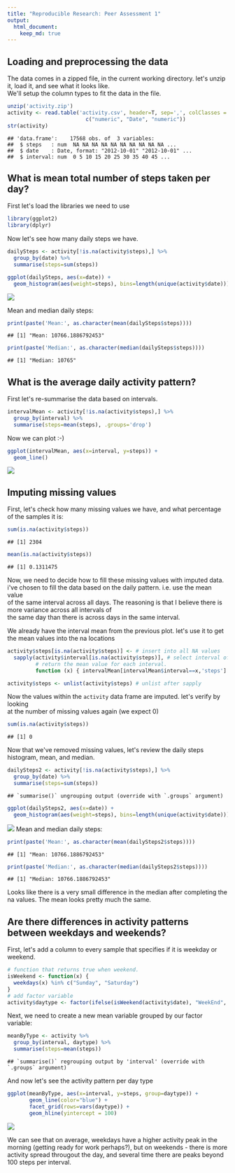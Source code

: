 ```yaml
---
title: "Reproducible Research: Peer Assessment 1"
output: 
  html_document:
    keep_md: true
---
```



## Loading and preprocessing the data
The data comes in a zipped file, in the current working directory. let's unzip
it, load it, and see what it looks like.  
We'll setup the column types to fit the data in the file.

```r
unzip('activity.zip')
activity <- read.table('activity.csv', header=T, sep=',', colClasses = 
                         c("numeric", "Date", "numeric"))
str(activity)
```

```
## 'data.frame':	17568 obs. of  3 variables:
##  $ steps   : num  NA NA NA NA NA NA NA NA NA NA ...
##  $ date    : Date, format: "2012-10-01" "2012-10-01" ...
##  $ interval: num  0 5 10 15 20 25 30 35 40 45 ...
```


## What is mean total number of steps taken per day?
First let's load the libraries we need to use

```r
library(ggplot2)
library(dplyr)
```

Now let's see how many daily steps we have.

```r
dailySteps <- activity[!is.na(activity$steps),] %>%
  group_by(date) %>%
  summarise(steps=sum(steps))

ggplot(dailySteps, aes(x=date)) + 
  geom_histogram(aes(weight=steps), bins=length(unique(activity$date)))
```

![](PA1_template_files/figure-html/plot-daily-steps-1.png)<!-- -->

Mean and median daily steps: 

```r
print(paste('Mean:', as.character(mean(dailySteps$steps))))
```

```
## [1] "Mean: 10766.1886792453"
```

```r
print(paste('Median:', as.character(median(dailySteps$steps))))
```

```
## [1] "Median: 10765"
```

## What is the average daily activity pattern?
First let's re-summarise the data based on intervals.

```r
intervalMean <- activity[!is.na(activity$steps),] %>%
  group_by(interval) %>%
  summarise(steps=mean(steps), .groups='drop')
```
Now we can plot :-)

```r
ggplot(intervalMean, aes(x=interval, y=steps)) + 
  geom_line()
```

![](PA1_template_files/figure-html/plot-daily-pattern-1.png)<!-- -->

## Imputing missing values
First, let's check how many missing values we have, and what percentage of the
samples it is:

```r
sum(is.na(activity$steps))
```

```
## [1] 2304
```

```r
mean(is.na(activity$steps))
```

```
## [1] 0.1311475
```

Now, we need to decide how to fill these missing values with imputed data.  
i've chosen to fill the data based on the daily pattern. i.e. use the mean value  
of the same interval across all days.
The reasoning is that I believe there is more variance across all intervals of  
the same day than there is across days in the same interval.  

We already have the interval mean from the previous plot. let's use it to get  
the mean values into the na locations

```r
activity$steps[is.na(activity$steps)] <- # insert into all NA values
  sapply(activity$interval[is.na(activity$steps)], # select interval of na values
         # return the mean value for each interval.
         function (x) { intervalMean[intervalMean$interval==x,'steps'] })

activity$steps <- unlist(activity$steps) # unlist after sapply
```
Now the values within the `activity` data frame are imputed. let's verify by looking  
at the number of missing values again (we expect 0)


```r
sum(is.na(activity$steps))
```

```
## [1] 0
```

Now that we've removed missing values, let's review the daily steps histogram,
mean, and median.

```r
dailySteps2 <- activity[!is.na(activity$steps),] %>%
  group_by(date) %>%
  summarise(steps=sum(steps))
```

```
## `summarise()` ungrouping output (override with `.groups` argument)
```

```r
ggplot(dailySteps2, aes(x=date)) + 
  geom_histogram(aes(weight=steps), bins=length(unique(activity$date)))
```

![](PA1_template_files/figure-html/daily-steps-2-1.png)<!-- -->
Mean and median daily steps: 

```r
print(paste('Mean:', as.character(mean(dailySteps2$steps))))
```

```
## [1] "Mean: 10766.1886792453"
```

```r
print(paste('Median:', as.character(median(dailySteps2$steps))))
```

```
## [1] "Median: 10766.1886792453"
```
Looks like there is a very small difference in the median after completing the na
values. The mean looks pretty much the same.

## Are there differences in activity patterns between weekdays and weekends?
First, let's add a column to every sample that specifies if it is weekday or weekend.

```r
# function that returns true when weekend.
isWeekend <- function(x) {
  weekdays(x) %in% c("Sunday", "Saturday")
}
# add factor variable
activity$daytype <- factor(ifelse(isWeekend(activity$date), "WeekEnd", "WeekDay")) 
```
Next, we need to create a new mean variable grouped by our factor variable:

```r
meanByType <- activity %>%
  group_by(interval, daytype) %>%
  summarise(steps=mean(steps))
```

```
## `summarise()` regrouping output by 'interval' (override with `.groups` argument)
```
And now let's see the activity pattern per day type

```r
ggplot(meanByType, aes(x=interval, y=steps, group=daytype)) + 
       geom_line(color="blue") + 
       facet_grid(rows=vars(daytype)) + 
       geom_hline(yintercept = 100)
```

![](PA1_template_files/figure-html/activity-pattern-comparison-1.png)<!-- -->

We can see that on average, weekdays have a higher activity peak in the morning
(getting ready for work perhaps?), but on weekends - there is more activity spread
througout the day, and several time there are peaks beyond 100 steps per interval.
